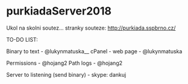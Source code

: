 # purkiadaServer2018
Ukol na skolni soutez...
stranky souteze:
http://purkiada.sspbrno.cz/


TO-DO LIST:

Binary to text                    - @lukynmatuska__
cPanel - web page                 - @lukynmatuska

Permissions                       - @hojang2
Path logs                         - @hojang2

Server to listening (send binary) - skype: dankuj



